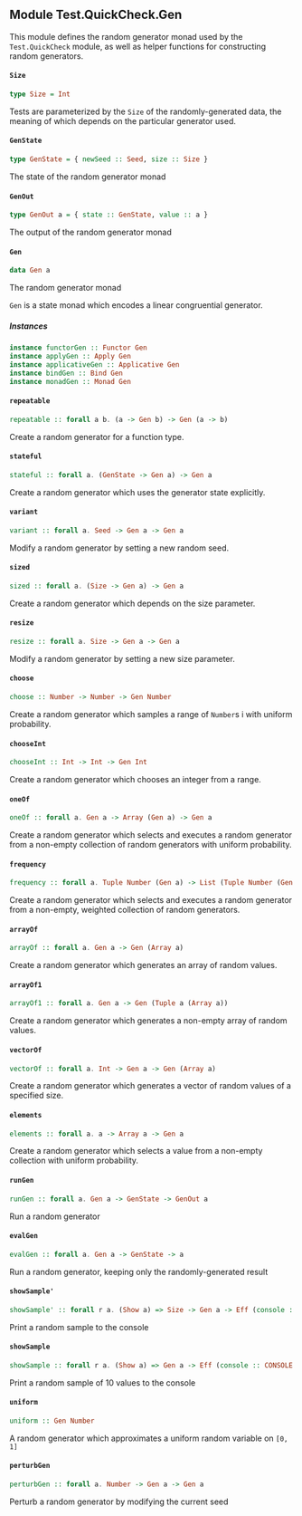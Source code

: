 ## Module Test.QuickCheck.Gen

This module defines the random generator monad used by the `Test.QuickCheck`
module, as well as helper functions for constructing random generators.

#### `Size`

``` purescript
type Size = Int
```

Tests are parameterized by the `Size` of the randomly-generated data,
the meaning of which depends on the particular generator used.

#### `GenState`

``` purescript
type GenState = { newSeed :: Seed, size :: Size }
```

The state of the random generator monad

#### `GenOut`

``` purescript
type GenOut a = { state :: GenState, value :: a }
```

The output of the random generator monad

#### `Gen`

``` purescript
data Gen a
```

The random generator monad

`Gen` is a state monad which encodes a linear congruential generator.

##### Instances
``` purescript
instance functorGen :: Functor Gen
instance applyGen :: Apply Gen
instance applicativeGen :: Applicative Gen
instance bindGen :: Bind Gen
instance monadGen :: Monad Gen
```

#### `repeatable`

``` purescript
repeatable :: forall a b. (a -> Gen b) -> Gen (a -> b)
```

Create a random generator for a function type.

#### `stateful`

``` purescript
stateful :: forall a. (GenState -> Gen a) -> Gen a
```

Create a random generator which uses the generator state explicitly.

#### `variant`

``` purescript
variant :: forall a. Seed -> Gen a -> Gen a
```

Modify a random generator by setting a new random seed.

#### `sized`

``` purescript
sized :: forall a. (Size -> Gen a) -> Gen a
```

Create a random generator which depends on the size parameter.

#### `resize`

``` purescript
resize :: forall a. Size -> Gen a -> Gen a
```

Modify a random generator by setting a new size parameter.

#### `choose`

``` purescript
choose :: Number -> Number -> Gen Number
```

Create a random generator which samples a range of `Number`s i
with uniform probability.

#### `chooseInt`

``` purescript
chooseInt :: Int -> Int -> Gen Int
```

Create a random generator which chooses an integer from a range.

#### `oneOf`

``` purescript
oneOf :: forall a. Gen a -> Array (Gen a) -> Gen a
```

Create a random generator which selects and executes a random generator from
a non-empty collection of random generators with uniform probability.

#### `frequency`

``` purescript
frequency :: forall a. Tuple Number (Gen a) -> List (Tuple Number (Gen a)) -> Gen a
```

Create a random generator which selects and executes a random generator from
a non-empty, weighted collection of random generators.

#### `arrayOf`

``` purescript
arrayOf :: forall a. Gen a -> Gen (Array a)
```

Create a random generator which generates an array of random values.

#### `arrayOf1`

``` purescript
arrayOf1 :: forall a. Gen a -> Gen (Tuple a (Array a))
```

Create a random generator which generates a non-empty array of random values.

#### `vectorOf`

``` purescript
vectorOf :: forall a. Int -> Gen a -> Gen (Array a)
```

Create a random generator which generates a vector of random values of a specified size.

#### `elements`

``` purescript
elements :: forall a. a -> Array a -> Gen a
```

Create a random generator which selects a value from a non-empty collection with
uniform probability.

#### `runGen`

``` purescript
runGen :: forall a. Gen a -> GenState -> GenOut a
```

Run a random generator

#### `evalGen`

``` purescript
evalGen :: forall a. Gen a -> GenState -> a
```

Run a random generator, keeping only the randomly-generated result

#### `showSample'`

``` purescript
showSample' :: forall r a. (Show a) => Size -> Gen a -> Eff (console :: CONSOLE | r) Unit
```

Print a random sample to the console

#### `showSample`

``` purescript
showSample :: forall r a. (Show a) => Gen a -> Eff (console :: CONSOLE | r) Unit
```

Print a random sample of 10 values to the console

#### `uniform`

``` purescript
uniform :: Gen Number
```

A random generator which approximates a uniform random variable on `[0, 1]`

#### `perturbGen`

``` purescript
perturbGen :: forall a. Number -> Gen a -> Gen a
```

Perturb a random generator by modifying the current seed


